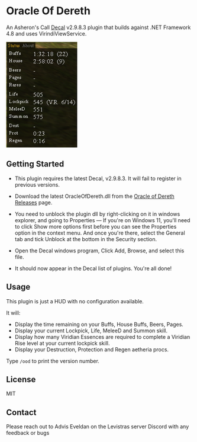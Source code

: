 ﻿# Oracle Of Dereth

An Asheron's Call [Decal](https://decaldev.com/) v2.9.8.3 plugin that builds against .NET Framework 4.8 and uses VirindiViewService.

![Oracle of Dereth](./docs/OracleOfDereth.png)

## Getting Started
- This plugin requires the latest Decal, v2.9.8.3. It will fail to register in previous versions.

- Download the latest OracleOfDereth.dll from the [Oracle of Dereth Releases](https://github.com/advis61/OracleOfDereth/releases) page.

- You need to unblock the plugin dll by right-clicking on it in windows explorer, and going to Properties — If you're on Windows 11, you'll need to click Show more options first before you can see the Properties option in the context menu. And once you're there, select the General tab and tick Unblock at the bottom in the Security section.

- Open the Decal windows program, Click Add, Browse, and select this file.

- It should now appear in the Decal list of plugins. You're all done!

## Usage

This plugin is just a HUD with no configuration available.

It will:

- Display the time remaining on your Buffs, House Buffs, Beers, Pages.
- Display your current Lockpick, Life, MeleeD and Summon skill.
- Display how many Viridian Essences are required to complete a Viridian Rise level at your current lockpick skill.
- Display your Destruction, Protection and Regen aetheria procs.

Type `/ood` to print the version number.


## License

MIT

## Contact

Please reach out to Advis Eveldan on the Levistras server Discord with any feedback or bugs